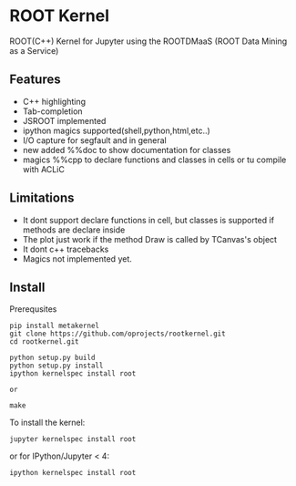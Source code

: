 # ROOT Kernel

ROOT(C++) Kernel for Jupyter using the ROOTDMaaS (ROOT Data Mining as a Service)

## Features
* C++  highlighting
* Tab-completion
* JSROOT implemented
* ipython magics supported(shell,python,html,etc..)
* I/O capture for segfault and in general
* new added %%doc to show documentation for classes
* magics %%cpp to declare functions and classes in cells or tu compile with ACLiC


## Limitations
* It dont support declare functions in cell, but classes is supported if methods are declare inside
* The plot just work if the method Draw is called by TCanvas's object
* It dont c++ tracebacks 
* Magics not implemented yet.

## Install

Prerequsites

    pip install metakernel
    git clone https://github.com/oprojects/rootkernel.git
    cd rootkernel.git
    
    python setup.py build
    python setup.py install
    ipython kernelspec install root
    
    or
    
    make

To install the kernel:

    jupyter kernelspec install root

or for IPython/Jupyter < 4:

    ipython kernelspec install root
